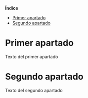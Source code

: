 **Índice**   
- [Primer apartado](#'Primer_apartado')
- [Segundo apartado](#id2)




# Primer apartado<a name="Primer_apartado"></a>
Texto del primer apartado
# Segundo apartado<a name="id2"></a>
Texto del segundo apartado

